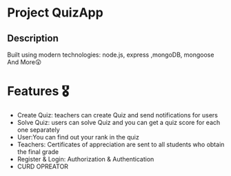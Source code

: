# Project QuizApp

## Description
Built using modern technologies: node.js, express ,mongoDB, mongoose And More😲

# Features 🎖️
- Create Quiz: teachers can create Quiz and send notifications for users
- Solve Quiz: users can solve Quiz and you can get a quiz score for each one separately
- User:You can find out your rank in the quiz
- Teachers: Certificates of appreciation are sent to all students who obtain the final grade  
- Register & Login: Authorization & Authentication
- CURD OPREATOR 

